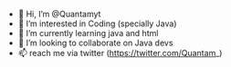 - 👋 Hi, I’m @Quantamyt
- 👀 I’m interested in Coding (specially Java)
- 🌱 I’m currently learning java and html
- 💞️ I’m looking to collaborate on Java devs
- 📫 reach me via twitter (https://twitter.com/Quantam_) 

<!---
Quantamyt/Quantamyt is a ✨ special ✨ repository because its `README.md` (this file) appears on your GitHub profile.
You can click the Preview link to take a look at your changes.
--->
